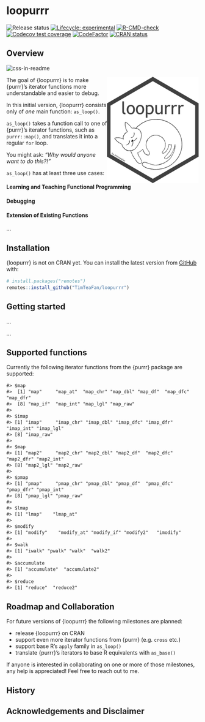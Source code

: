 
<!-- README.md is generated from README.Rmd. Please edit that file -->

# loopurrr

<!-- badges: start -->

![Release
status](https://img.shields.io/badge/status-first%20release-yellow)
[![Lifecycle:
experimental](https://img.shields.io/badge/lifecycle-experimental-orange.svg)](https://lifecycle.r-lib.org/articles/stages.html#experimental)
[![R-CMD-check](https://github.com/TimTeaFan/loopurrr/workflows/R-CMD-check/badge.svg)](https://github.com/TimTeaFan/loopurrr/actions)
[![Codecov test
coverage](https://codecov.io/gh/TimTeaFan/loopurrr/branch/main/graph/badge.svg)](https://codecov.io/gh/TimTeaFan/loopurrr?branch=main)
[![CodeFactor](https://www.codefactor.io/repository/github/timteafan/loopurrr/badge)](https://www.codefactor.io/repository/github/timteafan/loopurrr)
[![CRAN
status](https://www.r-pkg.org/badges/version/loopurrr)](https://cran.r-project.org/package=loopurrr)
<!-- badges: end -->

## Overview

<img src="https://raw.githubusercontent.com/TimTeaFan/loopurrr/main/man/figures/readme_style.svg" width="0" height="0" alt="css-in-readme">

<p id="logop">
<a id="logo" href="https://raw.githubusercontent.com/TimTeaFan/loopurrr/main/man/figures/logo_big.png"><img src="https://raw.githubusercontent.com/TimTeaFan/loopurrr/main/man/figures/logo.png" alt="loopurrr's logo a cat sleeping in the form of a circle" align="right"></a>
</p>

The goal of {loopurrr} is to make {purrr}’s iterator functions more
understandable and easier to debug.

In this initial version, {loopurrr} consists only of *one* main
function: `as_loop()`.

`as_loop()` takes a function call to one of {purrr}’s iterator
functions, such as `purrr::map()`, and translates it into a regular
`for` loop.

You might ask: *“Why would anyone want to do this?!”*

`as_loop()` has at least three use cases:

#### Learning and Teaching Functional Programming

#### Debugging

#### Extension of Existing Functions

…

## Installation

{loopurrr} is not on CRAN yet. You can install the latest version from
[GitHub](https://github.com/TimTeaFan/loopurrr) with:

``` r
# install.packages("remotes")
remotes::install_github("TimTeaFan/loopurrr")
```

## Getting started

…

…

## Supported functions

Currently the following iterator functions from the {purrr} package are
supported:

    #> $map
    #>  [1] "map"     "map_at"  "map_chr" "map_dbl" "map_df"  "map_dfc" "map_dfr"
    #>  [8] "map_if"  "map_int" "map_lgl" "map_raw"
    #> 
    #> $imap
    #> [1] "imap"     "imap_chr" "imap_dbl" "imap_dfc" "imap_dfr" "imap_int" "imap_lgl"
    #> [8] "imap_raw"
    #> 
    #> $map
    #> [1] "map2"     "map2_chr" "map2_dbl" "map2_df"  "map2_dfc" "map2_dfr" "map2_int"
    #> [8] "map2_lgl" "map2_raw"
    #> 
    #> $pmap
    #> [1] "pmap"     "pmap_chr" "pmap_dbl" "pmap_df"  "pmap_dfc" "pmap_dfr" "pmap_int"
    #> [8] "pmap_lgl" "pmap_raw"
    #> 
    #> $lmap
    #> [1] "lmap"    "lmap_at"
    #> 
    #> $modify
    #> [1] "modify"    "modify_at" "modify_if" "modify2"   "imodify"  
    #> 
    #> $walk
    #> [1] "iwalk" "pwalk" "walk"  "walk2"
    #> 
    #> $accumulate
    #> [1] "accumulate"  "accumulate2"
    #> 
    #> $reduce
    #> [1] "reduce"  "reduce2"

## Roadmap and Collaboration

For future versions of {loopurrr} the following milestones are planned:

-   release {loopurrr} on CRAN
-   support even more iterator functions from {purrr} (e.g. `cross`
    etc.)
-   support base R’s `apply` family in `as_loop()`
-   translate {purrr}’s iterators to base R equivalents with `as_base()`

If anyone is interested in collaborating on one or more of those
milestones, any help is appreciated! Feel free to reach out to me.

## History

## Acknowledgements and Disclaimer
